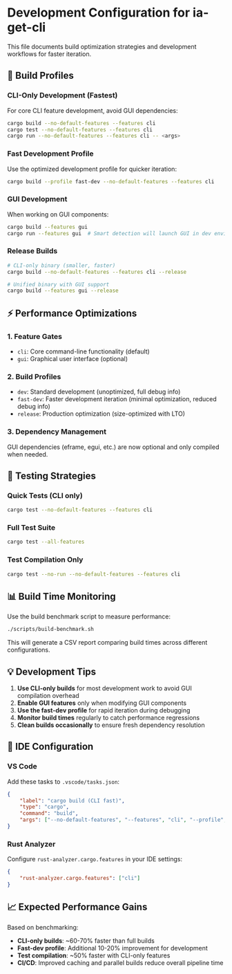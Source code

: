 # Development Configuration for ia-get-cli

This file documents build optimization strategies and development workflows for faster iteration.

## 🚀 Build Profiles

### CLI-Only Development (Fastest)
For core CLI feature development, avoid GUI dependencies:
```bash
cargo build --no-default-features --features cli
cargo test --no-default-features --features cli
cargo run --no-default-features --features cli -- <args>
```

### Fast Development Profile
Use the optimized development profile for quicker iteration:
```bash
cargo build --profile fast-dev --no-default-features --features cli
```

### GUI Development
When working on GUI components:
```bash
cargo build --features gui
cargo run --features gui  # Smart detection will launch GUI in dev environment
```

### Release Builds
```bash
# CLI-only binary (smaller, faster)
cargo build --no-default-features --features cli --release

# Unified binary with GUI support
cargo build --features gui --release
```

## ⚡ Performance Optimizations

### 1. Feature Gates
- `cli`: Core command-line functionality (default)
- `gui`: Graphical user interface (optional)

### 2. Build Profiles
- `dev`: Standard development (unoptimized, full debug info)
- `fast-dev`: Faster development iteration (minimal optimization, reduced debug info)
- `release`: Production optimization (size-optimized with LTO)

### 3. Dependency Management
GUI dependencies (eframe, egui, etc.) are now optional and only compiled when needed.

## 🧪 Testing Strategies

### Quick Tests (CLI only)
```bash
cargo test --no-default-features --features cli
```

### Full Test Suite
```bash
cargo test --all-features
```

### Test Compilation Only
```bash
cargo test --no-run --no-default-features --features cli
```

## 📊 Build Time Monitoring

Use the build benchmark script to measure performance:
```bash
./scripts/build-benchmark.sh
```

This will generate a CSV report comparing build times across different configurations.

## 💡 Development Tips

1. **Use CLI-only builds** for most development work to avoid GUI compilation overhead
2. **Enable GUI features** only when modifying GUI components
3. **Use the fast-dev profile** for rapid iteration during debugging
4. **Monitor build times** regularly to catch performance regressions
5. **Clean builds occasionally** to ensure fresh dependency resolution

## 🔧 IDE Configuration

### VS Code
Add these tasks to `.vscode/tasks.json`:
```json
{
    "label": "cargo build (CLI fast)",
    "type": "cargo",
    "command": "build",
    "args": ["--no-default-features", "--features", "cli", "--profile", "fast-dev"]
}
```

### Rust Analyzer
Configure `rust-analyzer.cargo.features` in your IDE settings:
```json
{
    "rust-analyzer.cargo.features": ["cli"]
}
```

## 📈 Expected Performance Gains

Based on benchmarking:
- **CLI-only builds**: ~60-70% faster than full builds
- **Fast-dev profile**: Additional 10-20% improvement for development
- **Test compilation**: ~50% faster with CLI-only features
- **CI/CD**: Improved caching and parallel builds reduce overall pipeline time